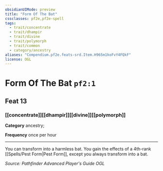```yaml
---
obsidianUIMode: preview
title: "Form Of The Bat"
cssclasses: pf2e,pf2e-spell
tags:
  - trait/concentrate
  - trait/dhampir
  - trait/divine
  - trait/polymorph
  - trait/common
  - category/ancestry
aliases: "Compendium.pf2e.feats-srd.Item.H965m1koFvY4FQkF"
license: OGL
---
```

# Form Of The Bat `pf2:1`
## Feat 13
### [[concentrate]][[dhampir]][[divine]][[polymorph]]

**Category** ancestry; 




**Frequency** once per hour

* * *

You can transform into a harmless bat. You gain the effects of a 4th-rank [[Spells/Pest Form|Pest Form]], except you always transform into a bat.

*Source: Pathfinder Advanced Player's Guide*
*OGL*